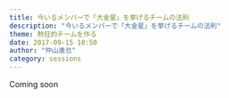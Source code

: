 ```yaml
---
title: 今いるメンバーで「大金星」を挙げるチームの法則
description: "今いるメンバーで「大金星」を挙げるチームの法則"
theme: 熱狂的チームを作る
date: 2017-09-15 10:50
author: "仲山進也"
category: sessions
---
```

Coming soon
